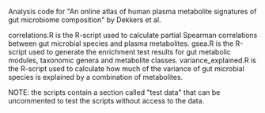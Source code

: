 Analysis code for "An online atlas of human plasma metabolite signatures of gut microbiome composition" by Dekkers et al.

correlations.R is the R-script used to calculate partial Spearman correlations between gut microbial species and plasma metabolites.
gsea.R is the R-script used to generate the enrichment test results for gut metabolic modules, taxonomic genera and metabolite classes.
variance_explained.R is the R-script used to calculate how much of the variance of gut microbial species is explained by a combination of metabolites.

NOTE: the scripts contain a section called "test data" that can be uncommented to test the scripts without access to the data.